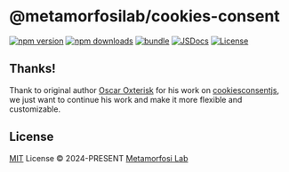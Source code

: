 # @metamorfosilab/cookies-consent

[![npm version][npm-version-src]][npm-version-href]
[![npm downloads][npm-downloads-src]][npm-downloads-href]
[![bundle][bundle-src]][bundle-href]
[![JSDocs][jsdocs-src]][jsdocs-href]
[![License][license-src]][license-href]

## Thanks!

Thank to original author [Oscar Oxterisk](https://github.com/oxterisk) for his work on [cookiesconsentjs](https://github.com/oxterisk/cookiesconsentjs), we just want to continue his work and make it more flexible and customizable.

## License

[MIT](./LICENSE) License © 2024-PRESENT [Metamorfosi Lab](https://github.com/MetamorfosiLab)

<!-- Badges -->

[npm-version-src]: https://img.shields.io/npm/v/@metamorfosilab/cookies-consent?style=flat&colorA=080f12&colorB=1fa669
[npm-version-href]: https://npmjs.com/package/@metamorfosilab/cookies-consent
[npm-downloads-src]: https://img.shields.io/npm/dm/@metamorfosilab/cookies-consent?style=flat&colorA=080f12&colorB=1fa669
[npm-downloads-href]: https://npmjs.com/package/@metamorfosilab/cookies-consent
[bundle-src]: https://img.shields.io/bundlephobia/minzip/@metamorfosilab/cookies-consent?style=flat&colorA=080f12&colorB=1fa669&label=minzip
[bundle-href]: https://bundlephobia.com/result?p=@metamorfosilab/cookies-consent
[license-src]: https://img.shields.io/github/license/@metamorfosilab/cookies-consent.svg?style=flat&colorA=080f12&colorB=1fa669
[license-href]: https://github.com/@metamorfosilab/cookies-consent/blob/main/LICENSE
[jsdocs-src]: https://img.shields.io/badge/jsdocs-reference-080f12?style=flat&colorA=080f12&colorB=1fa669
[jsdocs-href]: https://www.jsdocs.io/package/@metamorfosilab/cookies-consent
